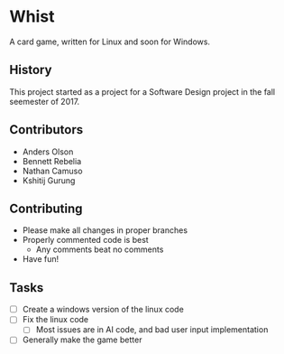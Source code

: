 # Whist
A card game, written for Linux and soon for Windows.

## History
This project started as a project for a Software Design project in the fall seemester of 2017.

## Contributors
- Anders Olson
- Bennett Rebelia
- Nathan Camuso
- Kshitij Gurung

## Contributing
- Please make all changes in proper branches
- Properly commented code is best
  - Any comments beat no comments
- Have fun!

## Tasks
- [ ] Create a windows version of the linux code
- [ ] Fix the linux code 
  - [ ] Most issues are in AI code, and bad user input implementation
- [ ] Generally make the game better

